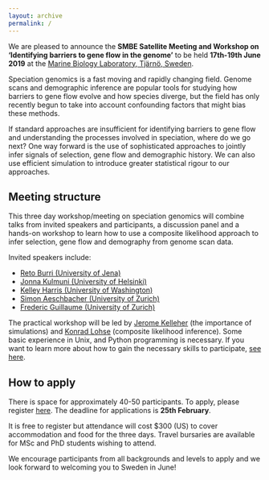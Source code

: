 ```yaml
---
layout: archive
permalink: /
---
```


We are pleased to announce the **SMBE Satellite Meeting and Workshop on ‘Identifying barriers to gene flow in the genome’** to be held **17th-19th June 2019** at the [Marine Biology Laboratory, Tjärnö, Sweden](https://loven.gu.se/english/about_the_loven_centre/tjarno).

Speciation genomics is a fast moving and rapidly changing field. Genome scans and demographic inference are popular tools for studying how barriers to gene flow evolve and how species diverge, but the field has only recently begun to take into account confounding factors that might bias these methods.

If standard approaches are insufficient for identifying barriers to gene flow and understanding the processes involved in speciation, where do we go next? One way forward is the use of sophisticated approaches to jointly infer signals of selection, gene flow and demographic history. We can also use efficient simulation to introduce greater statistical rigour to our approaches.

## Meeting structure

This three day workshop/meeting on speciation genomics will combine talks from invited speakers and participants, a discussion panel and a hands-on workshop to learn how to use a composite likelihood approach to infer selection, gene flow and demography from genome scan data.

Invited speakers include:
* [Reto Burri (University of Jena)](https://www.popecol.uni-jena.de/burri.html)
* [Jonna Kulmuni (University of Helsinki)](https://jonnakulmuni.wordpress.com/)
* [Kelley Harris (University of Washington)](https://sites.google.com/site/harriskelley/home)
* [Simon Aeschbacher (University of Zurich)](http://www.cmpg.iee.unibe.ch/about_us/team/researchers/dr_aeschbacher_simon/index_eng.html)
* [Frederic Guillaume (University of Zurich)](https://www.ieu.uzh.ch/en/staff/member/guillaume_frederic.html)

The practical workshop will be led by [Jerome Kelleher](http://jeromekelleher.net/) (the importance of simulations) and [Konrad Lohse](https://sites.google.com/view/lohselab) (composite likelihood inference). Some basic experience in Unix, and Python programming is necessary. If you want to learn more about how to gain the necessary skills to participate, [see here]().

## How to apply

There is space for approximately 40-50 participants. To apply, please register [here](register). The deadline for applications is **25th February**.

It is free to register but attendance will cost $300 (US) to cover accommodation and food for the three days. Travel bursaries are available for MSc and PhD students wishing to attend.

We encourage participants from all backgrounds and levels to apply and we look forward to welcoming you to Sweden in June!
